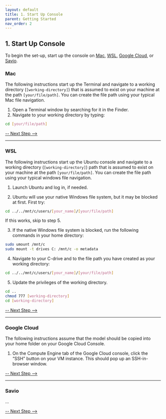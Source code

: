 ```yaml
---
layout: default
title: 1. Start Up Console
parent: Getting Started
nav_order: 2
---
```


## 1. Start Up Console

To begin the set-up, start up the console on [Mac](https://echo-air-model.github.io/docs/getting_started/start_up_console.html#mac), [WSL](https://echo-air-model.github.io/docs/getting_started/start_up_console.html#wsl), [Google Cloud](https://echo-air-model.github.io/docs/getting_started/start_up_console.html#google-cloud), or [Savio](https://echo-air-model.github.io/docs/getting_started/start_up_console.html#savio).


### Mac
The following instructions start up the Terminal and navigate to a working directory (`[working-directory]`) that is assumed to exist on your machine  at the path `[your/file/path]`. You can create the file path using your typical Mac file navigation.

1. Open a Terminal window by searching for it in the Finder.
2. Navigate to your working directory by typing:
```bash
cd [your/file/path]  
```

[-- Next Step -->](https://echo-air-model.github.io/docs/getting_started/download_packages_and_model.html)

----

### WSL
The following instructions start up the Ubuntu console and navigate to a working directory (`[working-directory]`) path that is assumed to exist on your machine at the path `[your/file/path]`. You can create the file path using your typical windows file navigation.

1. Launch Ubuntu and log in, if needed.

2. Ubuntu will use your native Windows file system, but it may be blocked at first. First try:
```bash
cd ../../mnt/c/users/[your_name]/[your/file/path] 
```
If this works, skip to step 5.

3. If the native Windows file system is blocked, run the following commands in your home directory:
```bash
sudo umount /mnt/c 
sudo mount -t drives C: /mnt/c -o metadata
 ``` 

4. Navigate to your C-drive and to the file path you have created as your working directory:
```bash
cd ../../mnt/c/users/[your_name]/[your/file/path] 
``` 

5. Update the privileges of the working directory.
```bash
cd ..
chmod 777 [working-directory]
cd [working-directory]
``` 

[-- Next Step -->](https://echo-air-model.github.io/docs/getting_started/download_packages_and_model.html)

----

### Google Cloud
The following instructions assume that the model should be copied into your home folder on your Google Cloud Console.

1. On the Compute Engine tab of the Google Cloud console, click the “SSH” button on your VM instance. This should pop up an SSH-in-browser window.

[-- Next Step -->](https://echo-air-model.github.io/docs/getting_started/download_packages_and_model.html)

----

### Savio
...

[-- Next Step -->](https://echo-air-model.github.io/docs/getting_started/download_packages_and_model.html)
